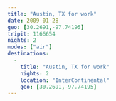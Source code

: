 ```yaml
---
title: "Austin, TX for work"
date: 2009-01-28
geo: [30.2691,-97.74195]
tripit: 1166654
nights: 2
modes: ["air"]
destinations:
  -
    title: "Austin, TX for work"
    nights: 2
    location: "InterContinental"
    geo: [30.2691,-97.74195]
---
```



